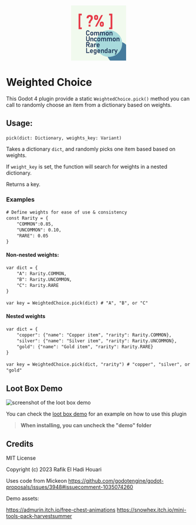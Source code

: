 <div align="center">
<img src="icon.png" width="150"/>
</div>

# Weighted Choice 


This Godot 4 plugin provide a static `WeightedChoice.pick()` method you can call to randomly choose an item from a dictionary based on weights. 


## Usage: 

`pick(dict: Dictionary, weights_key: Variant)`

Takes a dictionary `dict`, and randomly picks one item based based on weights. 

If `weight_key` is set, the function will search for weights in a nested dictionary.

Returns a key. 

### Examples

```gdscript
# Define weights for ease of use & consistency
const Rarity = {
    "COMMON":0.85,
    "UNCOMMON": 0.10,
    "RARE": 0.05
}
```

#### Non-nested weights:

```gdscript
var dict = {
    "A": Rarity.COMMON,
    "B": Rarity.UNCOMMON,
    "C": Rarity.RARE
}

var key = WeightedChoice.pick(dict) # "A", "B", or "C"
```

#### Nested weights

```gdscript
var dict = {
    "copper": {"name": "Copper item", "rarity": Rarity.COMMON},
    "silver": {"name": "Silver item", "rarity": Rarity.UNCOMMON},
    "gold": {"name": "Gold item", "rarity": Rarity.RARE}
}

var key = WeightedChoice.pick(dict, "rarity") # "copper", "silver", or "gold"

```

## Loot Box Demo

![screenshot of the loot box demo](https://i.imgur.com/Omk23Pc.png)

You can check the [loot box demo](https://github.com/rehhouari/WeightedChoice/tree/main/addons/weighted_choice/demo) for an example on how to use this plugin

> **When installing, you can uncheck the "demo" folder**

## Credits

MIT License

Copyright (c) 2023 Rafik El Hadi Houari

Uses code from Mickeon
https://github.com/godotengine/godot-proposals/issues/3948#issuecomment-1035074260

Demo assets:

https://admurin.itch.io/free-chest-animations
https://snowhex.itch.io/mini-tools-pack-harvestsummer
